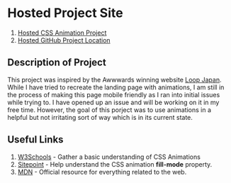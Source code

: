 # Hosted Project Site

1. [Hosted CSS Animation Project](https://akshay199456.github.io/100DaysOfCode-CSSAnimations/)
2. [Hosted GitHub Project Location](https://github.com/Akshay199456/100DaysOfCode-CSSAnimations)

## Description of Project

This project was inspired by the Awwwards winning website [Loop Japan](https://www.awwwards.com/sites/loop-japan). While I have tried to recreate the landing page with animations, I am still in the process of making this page mobile friendly as I ran into initial issues while trying to. I have opened up an issue and will be working on it in my free time. However, the goal of this porject was to use animations in a helpful but not irritating sort of way which is in its current state.

## Useful Links

1. [W3Schools](https://www.w3schools.com/css/css3_animations.asp) - Gather a basic understanding of CSS Animations
2. [Sitepoint](https://www.sitepoint.com/understanding-css-animation-fill-mode-property/) - Help understand the CSS animation **fill-mode** property.
3. [MDN](https://developer.mozilla.org/en-US/docs/Web/CSS/animation) - Official resource for everything related to the web.